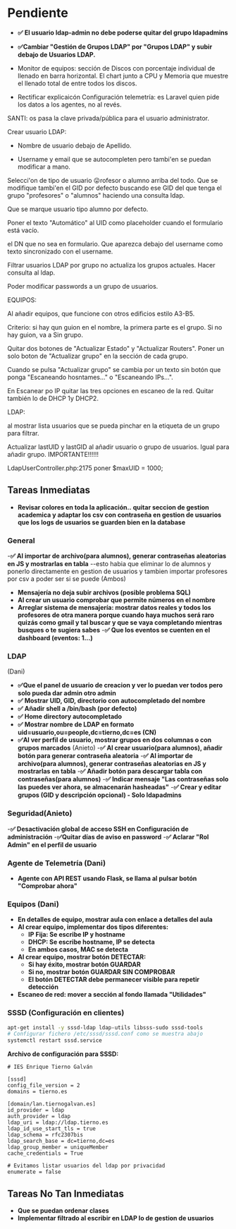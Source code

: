 # Pendiente

- **✅ El usuario ldap-admin no debe poderse quitar del grupo ldapadmins**

- **✅Cambiar "Gestión de Grupos LDAP" por "Grupos LDAP" y subir debajo de Usuarios LDAP.**

- Monitor de equipos: sección de Discos con porcentaje individual de llenado en barra horizontal. El chart junto a CPU y Memoria que muestre el llenado total de entre todos los discos.

- Rectificar explicaicón Configuración telemetría: es Laravel quien pide los datos a los agentes, no al revés.

SANTI: os pasa la clave privada/pública para el usuario administrator.

Crear usuario LDAP:

- Nombre de usuario debajo de Apellido.

- Username y email que se autocompleten pero tambi'en se puedan modificar a mano.

Selecci'on de tipo de usuario 😛rofesor o alumno arriba del todo. Que se modifique tambi'en el GID por defecto buscando ese GID del que tenga el grupo "profesores" o "alumnos" haciendo una consulta ldap.

Que se marque usuario tipo alumno por defecto.

Poner el texto "Automático" al UID como placeholder cuando el formulario está vacío.

el DN que no sea en formulario. Que aparezca debajo del username como texto sincronizado con el username.

Filtrar usuarios LDAP por grupo no actualiza los grupos actuales. Hacer consulta al ldap.

Poder modificar passwords a un grupo de usuarios.

EQUIPOS:

Al añadir equipos, que funcione con otros edificios estilo A3-B5.

Criterio: si hay qun guion en el nombre, la primera parte es el grupo. Si no hay guion, va a Sin grupo.

Quitar dos botones de "Actualizar Estado" y "Actualizar Routers". Poner un solo boton de "Actualizar grupo" en la sección de cada grupo.

Cuando se pulsa "Actualizar grupo" se cambia por un texto sin botón que ponga "Escaneando hosntames..." o "Escaneando IPs...".

En Escanear po IP quitar las tres opciones en escaneo de la red. Quitar también lo de DHCP 1y DHCP2.

LDAP:

al mostrar lista usuarios que se pueda pinchar en la etiqueta de un grupo para filtrar.

Actualizar lastUID y lastGID al añadir usuario o grupo de usuarios. Igual para añadir grupo. IMPORTANTE!!!!!!

LdapUserController.php:2175 poner $maxUID = 1000;

## Tareas Inmediatas
- **Revisar colores en toda la aplicación..**
**quitar seccion de gestion academica y adaptar los csv con contraseña en gestion de usuarios**
**que los logs de usuarios se guarden bien en la database**
### General
-**✅ Al importar de archivo(para alumnos), generar contraseñas aleatorias en JS y mostrarlas en tabla**
--esto habia que eliminar lo de alumnos y ponerlo directamente en gestion de usuarios y tambien importar profesores por csv a poder ser si se puede 
(Ambos)
- **Mensajería no deja subir archivos (posible problema SQL)**
- **Al crear un usuario comprobar que permite números en el nombre**
- **Arreglar sistema de mensajería: mostrar datos reales y todos los profesores de otra manera porque cuando haya muchos será raro quizás como gmail y tal buscar y que se vaya completando mientras busques o te sugiera sabes**
-**✅ Que los eventos se cuenten en el dashboard (eventos: 1...)**

### LDAP
(Dani)
- **✅Que el panel de usuario de creacion y ver lo puedan ver todos pero solo pueda dar admin otro admin**
- **✅ Mostrar UID, GID, directorio con autocompletado del nombre**
- **✅ Añadir shell a /bin/bash (por defecto)**
- **✅ Home directory autocompletado**
- **✅ Mostrar nombre de LDAP en formato uid=usuario,ou=people,dc=tierno,dc=es (CN)**
- **✅Al ver perfil de usuario, mostrar grupos en dos columnas o con grupos marcados**
(Anieto)
-**✅ Al crear usuario(para alumnos), añadir botón para generar contraseña aleatoria**
-**✅ Al importar de archivo(para alumnos), generar contraseñas aleatorias en JS y mostrarlas en tabla**
-**✅ Añadir botón para descargar tabla con contraseñas(para alumnos)**
-**✅ Indicar mensaje "Las contraseñas solo las puedes ver ahora, se almacenarán hasheadas"**
-**✅ Crear y editar grupos (GID y descripción opcional) - Solo ldapadmins**

### Seguridad(Anieto)
-**✅ Desactivación global de acceso SSH en Configuración de administración**
-**✅Quitar días de aviso en password**
-**✅ Aclarar "Rol Admin" en el perfil de usuario**

### Agente de Telemetría (Dani)
- **Agente con API REST usando Flask, se llama al pulsar botón "Comprobar ahora"**

### Equipos (Dani)
- **En detalles de equipo, mostrar aula con enlace a detalles del aula**
- **Al crear equipo, implementar dos tipos diferentes:**
  - **IP Fija: Se escribe IP y hostname**
  - **DHCP: Se escribe hostname, IP se detecta**
  - **En ambos casos, MAC se detecta**
- **Al crear equipo, mostrar botón DETECTAR:**
  - **Si hay éxito, mostrar botón GUARDAR**
  - **Si no, mostrar botón GUARDAR SIN COMPROBAR**
  - **El botón DETECTAR debe permanecer visible para repetir detección**
- **Escaneo de red: mover a sección al fondo llamada "Utilidades"**

### SSSD (Configuración en clientes)
```bash
apt-get install -y sssd-ldap ldap-utils libsss-sudo sssd-tools
# Configurar fichero /etc/sssd/sssd.conf como se muestra abajo
systemctl restart sssd.service
```

**Archivo de configuración para SSSD:**
```
# IES Enrique Tierno Galván

[sssd]
config_file_version = 2
domains = tierno.es

[domain/lan.tiernogalvan.es]
id_provider = ldap
auth_provider = ldap
ldap_uri = ldap://ldap.tierno.es
ldap_id_use_start_tls = true
ldap_schema = rfc2307bis
ldap_search_base = dc=tierno,dc=es
ldap_group_member = uniqueMember
cache_credentials = True

# Evitamos listar usuarios del ldap por privacidad
enumerate = false
```

## Tareas No Tan Inmediatas
- **Que se puedan ordenar clases**
- **Implementar filtrado al escribir en LDAP lo de gestion de usuarios**

